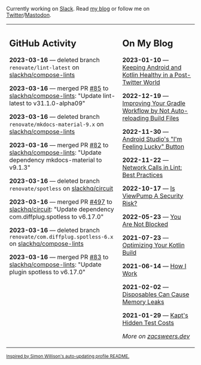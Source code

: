 Currently working on [Slack](https://slack.com/). Read [my blog](https://zacsweers.dev/) or follow me on [Twitter](https://twitter.com/ZacSweers)/[Mastodon](https://hachyderm.io/@ZacSweers).

<table><tr><td valign="top" width="60%">

## GitHub Activity
<!-- githubActivity starts -->
**2023-03-16** — deleted branch `renovate/lint-latest` on [slackhq/compose-lints](https://github.com/slackhq/compose-lints)

**2023-03-16** — merged PR [#85](https://github.com/slackhq/compose-lints/pull/85) to [slackhq/compose-lints](https://github.com/slackhq/compose-lints): "Update lint-latest to v31.1.0-alpha09"

**2023-03-16** — deleted branch `renovate/mkdocs-material-9.x` on [slackhq/compose-lints](https://github.com/slackhq/compose-lints)

**2023-03-16** — merged PR [#82](https://github.com/slackhq/compose-lints/pull/82) to [slackhq/compose-lints](https://github.com/slackhq/compose-lints): "Update dependency mkdocs-material to v9.1.3"

**2023-03-16** — deleted branch `renovate/spotless` on [slackhq/circuit](https://github.com/slackhq/circuit)

**2023-03-16** — merged PR [#497](https://github.com/slackhq/circuit/pull/497) to [slackhq/circuit](https://github.com/slackhq/circuit): "Update dependency com.diffplug.spotless to v6.17.0"

**2023-03-16** — deleted branch `renovate/com.diffplug.spotless-6.x` on [slackhq/compose-lints](https://github.com/slackhq/compose-lints)

**2023-03-16** — merged PR [#83](https://github.com/slackhq/compose-lints/pull/83) to [slackhq/compose-lints](https://github.com/slackhq/compose-lints): "Update plugin spotless to v6.17.0"
<!-- githubActivity ends -->
</td><td valign="top" width="40%">

## On My Blog
<!-- blog starts -->
**2023-01-10** — [Keeping Android and Kotlin Healthy in a Post-Twitter World](https://www.zacsweers.dev/keeping-android-healthy/)

**2022-12-19** — [Improving Your Gradle Workflow by Not Auto-reloading Build Files](https://www.zacsweers.dev/improving-your-workflow-by-not-auto-reloading-build-files/)

**2022-11-30** — [Android Studio's "I'm Feeling Lucky" Button](https://www.zacsweers.dev/android-studios-im-feeling-lucky-button/)

**2022-11-22** — [Network Calls in Lint: Best Practices](https://www.zacsweers.dev/network-calls-in-lint-best-practices/)

**2022-10-17** — [Is ViewPump A Security Risk?](https://www.zacsweers.dev/is-viewpump-a-security-risk/)

**2022-05-23** — [You Are Not Blocked](https://www.zacsweers.dev/you-are-not-blocked/)

**2021-07-23** — [Optimizing Your Kotlin Build](https://www.zacsweers.dev/optimizing-your-kotlin-build/)

**2021-06-14** — [How I Work](https://www.zacsweers.dev/how-i-work/)

**2021-02-02** — [Disposables Can Cause Memory Leaks](https://www.zacsweers.dev/disposables-can-cause-memory-leaks/)

**2021-01-29** — [Kapt's Hidden Test Costs](https://www.zacsweers.dev/kapts-hidden-test-costs/)
<!-- blog ends -->
_More on [zacsweers.dev](https://zacsweers.dev/)_
</td></tr></table>

<sub><a href="https://simonwillison.net/2020/Jul/10/self-updating-profile-readme/">Inspired by Simon Willison's auto-updating profile README.</a></sub>